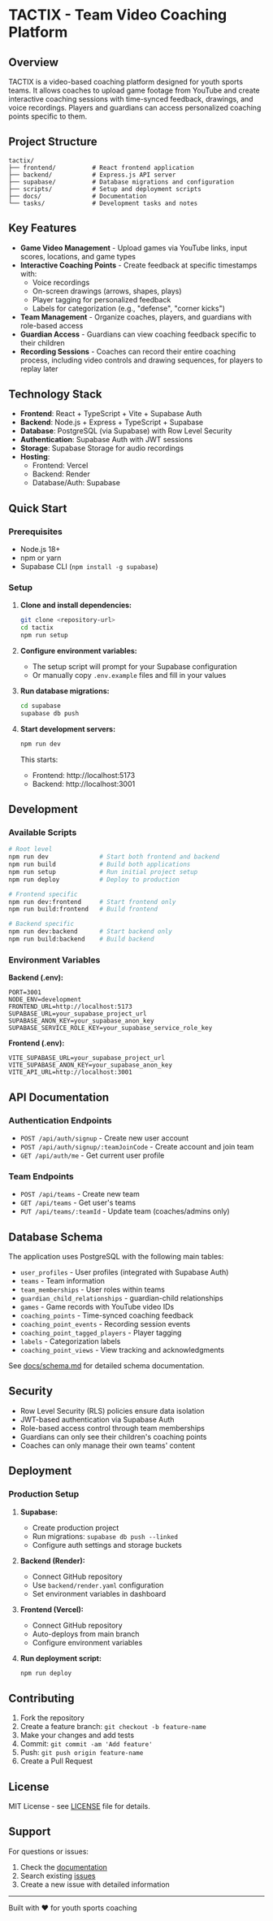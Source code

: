 # TACTIX - Team Video Coaching Platform

## Overview

TACTIX is a video-based coaching platform designed for youth sports teams. It allows coaches to upload game footage from YouTube and create interactive coaching sessions with time-synced feedback, drawings, and voice recordings. Players and guardians can access personalized coaching points specific to them.

## Project Structure

```
tactix/
├── frontend/          # React frontend application
├── backend/           # Express.js API server
├── supabase/          # Database migrations and configuration
├── scripts/           # Setup and deployment scripts
├── docs/              # Documentation
└── tasks/             # Development tasks and notes
```

## Key Features

- **Game Video Management** - Upload games via YouTube links, input scores, locations, and game types
- **Interactive Coaching Points** - Create feedback at specific timestamps with:
  - Voice recordings
  - On-screen drawings (arrows, shapes, plays)
  - Player tagging for personalized feedback
  - Labels for categorization (e.g., "defense", "corner kicks")
- **Team Management** - Organize coaches, players, and guardians with role-based access
- **Guardian Access** - Guardians can view coaching feedback specific to their children
- **Recording Sessions** - Coaches can record their entire coaching process, including video controls and drawing sequences, for players to replay later

## Technology Stack

- **Frontend**: React + TypeScript + Vite + Supabase Auth
- **Backend**: Node.js + Express + TypeScript + Supabase
- **Database**: PostgreSQL (via Supabase) with Row Level Security
- **Authentication**: Supabase Auth with JWT sessions
- **Storage**: Supabase Storage for audio recordings
- **Hosting**: 
  - Frontend: Vercel
  - Backend: Render
  - Database/Auth: Supabase

## Quick Start

### Prerequisites

- Node.js 18+ 
- npm or yarn
- Supabase CLI (`npm install -g supabase`)

### Setup

1. **Clone and install dependencies:**
   ```bash
   git clone <repository-url>
   cd tactix
   npm run setup
   ```

2. **Configure environment variables:**
   - The setup script will prompt for your Supabase configuration
   - Or manually copy `.env.example` files and fill in your values

3. **Run database migrations:**
   ```bash
   cd supabase
   supabase db push
   ```

4. **Start development servers:**
   ```bash
   npm run dev
   ```

   This starts:
   - Frontend: http://localhost:5173
   - Backend: http://localhost:3001

## Development

### Available Scripts

```bash
# Root level
npm run dev              # Start both frontend and backend
npm run build            # Build both applications
npm run setup            # Run initial project setup
npm run deploy           # Deploy to production

# Frontend specific
npm run dev:frontend     # Start frontend only
npm run build:frontend   # Build frontend

# Backend specific  
npm run dev:backend      # Start backend only
npm run build:backend    # Build backend
```

### Environment Variables

**Backend (.env):**
```
PORT=3001
NODE_ENV=development
FRONTEND_URL=http://localhost:5173
SUPABASE_URL=your_supabase_project_url
SUPABASE_ANON_KEY=your_supabase_anon_key
SUPABASE_SERVICE_ROLE_KEY=your_supabase_service_role_key
```

**Frontend (.env):**
```
VITE_SUPABASE_URL=your_supabase_project_url
VITE_SUPABASE_ANON_KEY=your_supabase_anon_key
VITE_API_URL=http://localhost:3001
```

## API Documentation

### Authentication Endpoints

- `POST /api/auth/signup` - Create new user account
- `POST /api/auth/signup/:teamJoinCode` - Create account and join team
- `GET /api/auth/me` - Get current user profile

### Team Endpoints

- `POST /api/teams` - Create new team
- `GET /api/teams` - Get user's teams
- `PUT /api/teams/:teamId` - Update team (coaches/admins only)

## Database Schema

The application uses PostgreSQL with the following main tables:

- `user_profiles` - User profiles (integrated with Supabase Auth)
- `teams` - Team information
- `team_memberships` - User roles within teams
- `guardian_child_relationships` - guardian-child relationships
- `games` - Game records with YouTube video IDs
- `coaching_points` - Time-synced coaching feedback
- `coaching_point_events` - Recording session events
- `coaching_point_tagged_players` - Player tagging
- `labels` - Categorization labels
- `coaching_point_views` - View tracking and acknowledgments

See [docs/schema.md](./docs/schema.md) for detailed schema documentation.

## Security

- Row Level Security (RLS) policies ensure data isolation
- JWT-based authentication via Supabase Auth
- Role-based access control through team memberships
- Guardians can only see their children's coaching points
- Coaches can only manage their own teams' content

## Deployment

### Production Setup

1. **Supabase:**
   - Create production project
   - Run migrations: `supabase db push --linked`
   - Configure auth settings and storage buckets

2. **Backend (Render):**
   - Connect GitHub repository
   - Use `backend/render.yaml` configuration
   - Set environment variables in dashboard

3. **Frontend (Vercel):**
   - Connect GitHub repository
   - Auto-deploys from main branch
   - Configure environment variables

4. **Run deployment script:**
   ```bash
   npm run deploy
   ```

## Contributing

1. Fork the repository
2. Create a feature branch: `git checkout -b feature-name`
3. Make your changes and add tests
4. Commit: `git commit -am 'Add feature'`
5. Push: `git push origin feature-name`
6. Create a Pull Request

## License

MIT License - see [LICENSE](./LICENSE) file for details.

## Support

For questions or issues:
1. Check the [documentation](./docs/)
2. Search existing [issues](../../issues)
3. Create a new issue with detailed information

---

Built with ❤️ for youth sports coaching